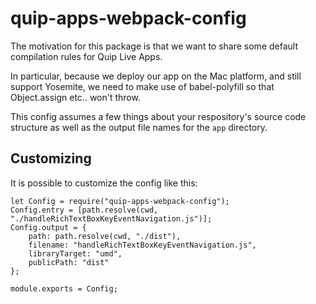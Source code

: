 # quip-apps-webpack-config

The motivation for this package is that we want to share some default compilation rules for Quip Live Apps.

In particular, because we deploy our app on the Mac platform, and still support Yosemite, we need to make use of babel-polyfill so that Object.assign etc.. won't throw.

This config assumes a few things about your respository's source code structure as well as the output file names for the `app` directory.

## Customizing

It is possible to customize the config like this:

```
let Config = require("quip-apps-webpack-config");
Config.entry = [path.resolve(cwd, "./handleRichTextBoxKeyEventNavigation.js")];
Config.output = {
    path: path.resolve(cwd, "./dist"),
    filename: "handleRichTextBoxKeyEventNavigation.js",
    libraryTarget: "umd",
    publicPath: "dist"
};

module.exports = Config;
```
